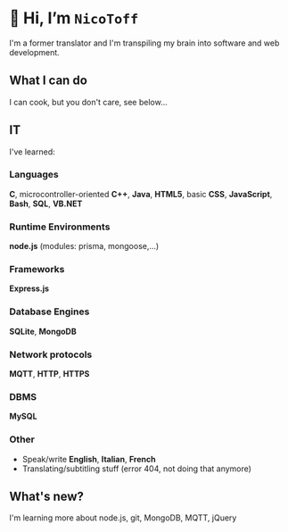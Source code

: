 # 👋 Hi, I’m `NicoToff`
I'm a former translator and I'm transpiling my brain into software and web development.
## What I can do
I can cook, but you don't care, see below...

## IT
I've learned:
### Languages
**C**, microcontroller-oriented **C++**, **Java**, **HTML5**, basic **CSS**, **JavaScript**, **Bash**, **SQL**, **VB.NET**
### Runtime Environments
**node.js** (modules: prisma, mongoose,...)
### Frameworks
**Express.js**
### Database Engines
**SQLite**, **MongoDB**
### Network protocols
**MQTT**, **HTTP**, **HTTPS**
### DBMS
**MySQL**
### Other
- Speak/write **English**, **Italian**, **French**
- Translating/subtitling stuff (error 404, not doing that anymore)

## What's new?
I'm learning more about node.js, git, MongoDB, MQTT, jQuery
